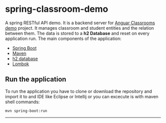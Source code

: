 # spring-classroom-demo
A spring RESTful API demo. It is a backend server for [Anguar Classrooms demo](https://github.com/Alex18gr/ng-classroom-demo) project. It 
manages classroom and student entities and the relation between them. The data is stored to a __h2 Database__ and reset on every application run. The main components of the application:
* [Spring Boot](https://spring.io/projects/spring-boot)
* [Maven](https://maven.apache.org/)
* [h2 database](https://www.h2database.com/html/main.html)
* [Lombok](https://projectlombok.org/)

## Run the application

To run the application you have to clone or download the repository and import it to and IDE like Eclipse or Intellij or you can excecute is with maven shell commands:

```shell
mvn spring-boot:run
```

----------------
